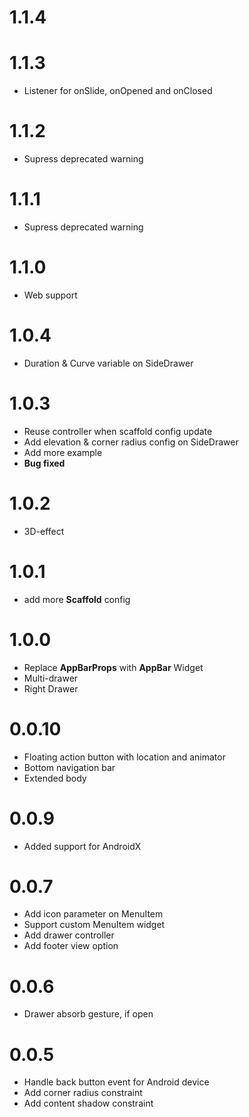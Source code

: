 # 1.1.4
# 1.1.3
* Listener for onSlide, onOpened and onClosed 

# 1.1.2
* Supress deprecated warning

# 1.1.1
* Supress deprecated warning

# 1.1.0
* Web support

# 1.0.4
* Duration & Curve variable on SideDrawer

# 1.0.3
* Reuse controller when scaffold config update
* Add elevation & corner radius config on SideDrawer
* Add more example
* **Bug fixed**

# 1.0.2
* 3D-effect

# 1.0.1
* add more **Scaffold** config

# 1.0.0
* Replace **AppBarProps** with **AppBar** Widget
* Multi-drawer
* Right Drawer

# 0.0.10
* Floating action button with location and animator
* Bottom navigation bar
* Extended body

# 0.0.9
* Added support for AndroidX

# 0.0.7
* Add icon parameter on MenuItem
* Support custom MenuItem widget
* Add drawer controller
* Add footer view option

# 0.0.6
* Drawer absorb gesture, if open

# 0.0.5
* Handle back button event for Android device
* Add corner radius constraint
* Add content shadow constraint
